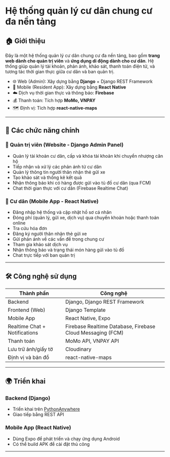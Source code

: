 # Hệ thống quản lý cư dân chung cư đa nền tảng

## 🏠 Giới thiệu

Đây là một hệ thống quản lý cư dân chung cư đa nền tảng, bao gồm **trang web dành cho quản trị viên** và **ứng dụng di động dành cho cư dân**. Hệ thống giúp quản lý tài khoản, phản ánh, khảo sát, thanh toán điện tử, và tương tác thời gian thực giữa cư dân và ban quản trị.

- 🌐 Web (Admin): Xây dựng bằng **Django** + Django REST Framework
- 📱 Mobile (Resident App): Xây dựng bằng **React Native**
- ☁️ Dịch vụ thời gian thực và thông báo: **Firebase**
- 💰 Thanh toán: Tích hợp **MoMo, VNPAY**
- 🗺️ Định vị: Tích hợp **react-native-maps**

---

## 🔧 Các chức năng chính

### 🎯 Quản trị viên (Website - Django Admin Panel)
- Quản lý tài khoản cư dân, cấp và khóa tài khoản khi chuyển nhượng căn hộ
- Tiếp nhận và xử lý các phản ánh từ cư dân
- Quản lý thông tin người thân nhận thẻ gửi xe
- Tạo khảo sát và thống kê kết quả
- Nhận thông báo khi có hàng được gửi vào tủ đồ cư dân (qua FCM)
- Chat thời gian thực với cư dân (Firebase Realtime Chat)

### 👤 Cư dân (Mobile App - React Native)
- Đăng nhập hệ thống và cập nhật hồ sơ cá nhân
- Đóng phí (quản lý, gửi xe, dịch vụ) qua chuyển khoản hoặc thanh toán online
- Tra cứu hóa đơn
- Đăng ký người thân nhận thẻ gửi xe
- Gửi phản ánh về các vấn đề trong chung cư
- Tham gia khảo sát dịch vụ
- Nhận thông báo và trạng thái món hàng gửi vào tủ đồ
- Chat trực tiếp với ban quản trị

---

## 🛠️ Công nghệ sử dụng

| Thành phần | Công nghệ |
|-----------|-----------|
| Backend   | Django, Django REST Framework |
| Frontend (Web) | Django Template |
| Mobile App | React Native, Expo |
| Realtime Chat + Notifications | Firebase Realtime Database, Firebase Cloud Messaging (FCM) |
| Thanh toán | MoMo API, VNPAY API |
| Lưu trữ ảnh/giấy tờ | Cloudinary |
| Định vị và bản đồ | react-native-maps |

---

## 🌍 Triển khai

### Backend (Django)
- Triển khai trên [PythonAnywhere](https://www.pythonanywhere.com)
- Giao tiếp bằng REST API

### Mobile App (React Native)
- Dùng Expo để phát triển và chạy ứng dụng Android
- Có thể build APK để cài đặt thủ công

---
